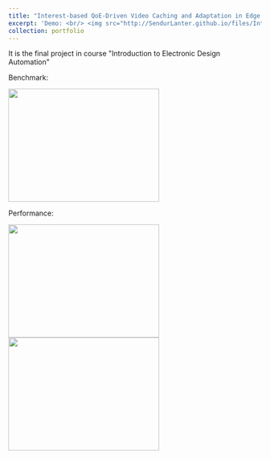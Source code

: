 ```yaml
---
title: "Interest-based QoE-Driven Video Caching and Adaptation in Edge Network"
excerpt: 'Demo: <br/> <img src="http://SendurLanter.github.io/files/Interest.gif"  width="300" height="225" align=center>  <br/> [Click to see details](https://sendurlanter.github.io/portfolio/portfolio-2/) <br/><br/><br/><br/>'
collection: portfolio
---
```

It is the final project in course "Introduction to Electronic Design Automation"

Benchmark:

<img src="http://SendurLanter.github.io/files/cosine2.png" width="300" height="225">

Performance:

<img src="http://SendurLanter.github.io/files/Resource_mul.jpg" width="300" height="225">
<img src="http://SendurLanter.github.io/files/Runtime_inv.jpg" width="300" height="225">